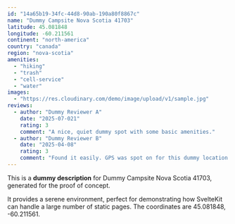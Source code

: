 ```yaml
---
id: "14a65b19-34fc-44d8-90ab-190a80f8867c"
name: "Dummy Campsite Nova Scotia 41703"
latitude: 45.081848
longitude: -60.211561
continent: "north-america"
country: "canada"
region: "nova-scotia"
amenities:
  - "hiking"
  - "trash"
  - "cell-service"
  - "water"
images:
  - "https://res.cloudinary.com/demo/image/upload/v1/sample.jpg"
reviews:
  - author: "Dummy Reviewer A"
    date: "2025-07-021"
    rating: 3
    comment: "A nice, quiet dummy spot with some basic amenities."
  - author: "Dummy Reviewer B"
    date: "2025-04-08"
    rating: 3
    comment: "Found it easily. GPS was spot on for this dummy location."
---
```


This is a **dummy description** for Dummy Campsite Nova Scotia 41703, generated for the proof of concept.

It provides a serene environment, perfect for demonstrating how SvelteKit can handle a large number of static pages. The coordinates are 45.081848, -60.211561.
